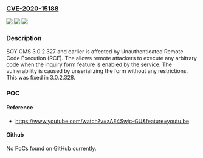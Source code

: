 ### [CVE-2020-15188](https://cve.mitre.org/cgi-bin/cvename.cgi?name=CVE-2020-15188)
![](https://img.shields.io/static/v1?label=Product&message=soycms&color=blue)
![](https://img.shields.io/static/v1?label=Version&message=%3C%203.0.2.328%20&color=brightgreen)
![](https://img.shields.io/static/v1?label=Vulnerability&message=%7B%22CWE-502%22%3A%22Deserialization%20of%20Untrusted%20Data%22%7D&color=brightgreen)

### Description

SOY CMS 3.0.2.327 and earlier is affected by Unauthenticated Remote Code Execution (RCE). The allows remote attackers to execute any arbitrary code when the inquiry form feature is enabled by the service. The vulnerability is caused by unserializing the form without any restrictions. This was fixed in 3.0.2.328.

### POC

#### Reference
- https://www.youtube.com/watch?v=zAE4Swjc-GU&feature=youtu.be

#### Github
No PoCs found on GitHub currently.

